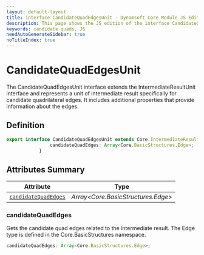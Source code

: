 ```yaml
---
layout: default-layout
title: interface CandidateQuadEdgesUnit - Dynamsoft Core Module JS Edition API Reference
description: This page shows the JS edition of the interface CandidateQuadEdgesUnit in Dynamsoft Core Module.
keywords: candidate quads, JS
needAutoGenerateSidebar: true
noTitleIndex: true
---
```


# CandidateQuadEdgesUnit

The CandidateQuadEdgesUnit interface extends the IntermediateResultUnit interface and represents a unit of intermediate result specifically for candidate quadrilateral edges. It includes additional properties that provide information about the edges.

## Definition

```ts
export interface CandidateQuadEdgesUnit extends Core.IntermediateResult.IntermediateResultUnit {
                candidateQuadEdges: Array<Core.BasicStructures.Edge>;
            }
```

## Attributes Summary

| Attribute               | Type |
|----------------------|-------------|
| [`candidateQuadEdges`](#candidatequadEedges) | *Array<Core.BasicStructures.Edge>* |

### candidateQuadEdges

Gets the candidate quad edges related to the intermediate result. The Edge type is defined in the Core.BasicStructures namespace.

```ts
candidateQuadEdges: Array<Core.BasicStructures.Edge>;
```